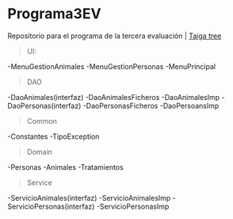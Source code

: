 # Programa3EV 
Repositorio para el programa de la tercera evaluación | [Taiga tree](https://tree.taiga.io/project/epsony-programa-f)

>UI:

-MenuGestionAnimales
-MenuGestionPersonas
-MenuPrincipal

>DAO

-DaoAnimales(interfaz)
-DaoAnimalesFicheros
-DaoAnimalesImp
-DaoPersonas(interfaz)
-DaoPersonasFicheros
-DaoPersoansImp

>Common

-Constantes
-TipoException

>Domain

-Personas
-Animales
-Tratamientos

>Service

-ServicioAnimales(interfaz)
-ServicioAnimalesImp
-ServicioPersonas(interfaz)
-ServicioPersonasImp
